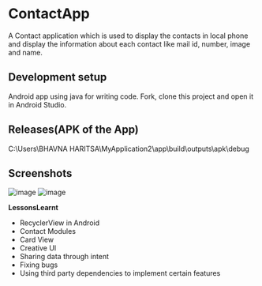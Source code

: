 # ContactApp
A Contact application which is used to display the contacts in local phone and display the information about each contact like mail id, number, image and name.


## Development setup
Android app using java for writing code. Fork, clone this project and open it in Android Studio.  

## Releases(APK of the App)
C:\Users\BHAVNA HARITSA\MyApplication2\app\build\outputs\apk\debug


## Screenshots
![image](https://user-images.githubusercontent.com/37215508/56849031-e55b4a00-690c-11e9-94e1-a3161ef90c70.png)   ![image](https://user-images.githubusercontent.com/37215508/56849071-8ba74f80-690d-11e9-9311-4856a33816a1.png)

**LessonsLearnt**
* RecyclerView in Android
* Contact Modules
* Card View
* Creative UI
* Sharing data through intent
* Fixing bugs
* Using third party dependencies to implement certain features
